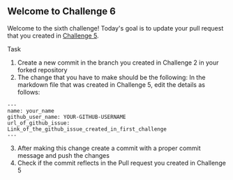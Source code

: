## Welcome to Challenge 6

Welcome to the sixth challenge! 
Today's goal is to update your pull request that you created in [Challenge 5](https://github.com/srijoy-paul/git-github-Practice-repo/blob/main/Challenges/Challenge%205.md).

Task
1. Create a new commit in the branch you created in Challenge 2 in your forked repository 
2. The change that you have to make should be the following: 
In the markdown file that was created in Challenge 5, edit the details as follows: 
```
---
name: your_name
github_user_name: YOUR-GITHUB-USERNAME
url_of_github_issue: Link_of_the_github_issue_created_in_first_challenge
---
```
3. After making this change create a commit with a proper commit message and push the changes 
4. Check if the commit reflects in the Pull request you created in Challenge 5

